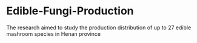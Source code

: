 # Edible-Fungi-Production
The research aimed to study the production distribution of up to 27 edible mashroom species in Henan province
